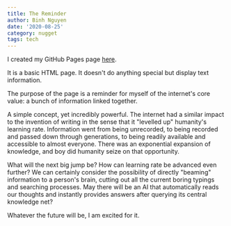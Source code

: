 ```yaml
---
title: The Reminder
author: Binh Nguyen
date: '2020-08-25'
category: nugget
tags: tech
---
```


I created my GitHub Pages page [here](https://bnguyensn.github.io).

It is a basic HTML page. It doesn't do anything special but display text information.

The purpose of the page is a reminder for myself of the internet's core value: a bunch of information linked together.

A simple concept, yet incredibly powerful. The internet had a similar impact to the invention of writing in the sense that it "levelled up" humanity's learning rate. Information went from being unrecorded, to being recorded and passed down through generations, to being readily available and accessible to almost everyone. There was an exponential expansion of knowledge, and boy did humanity seize on that opportunity.

What will the next big jump be? How can learning rate be advanced even further? We can certainly consider the possibility of directly "beaming" information to a person's brain, cutting out all the current boring typings and searching processes. May there will be an AI that automatically reads our thoughts and instantly provides answers after querying its central knowledge net?

Whatever the future will be, I am excited for it.
